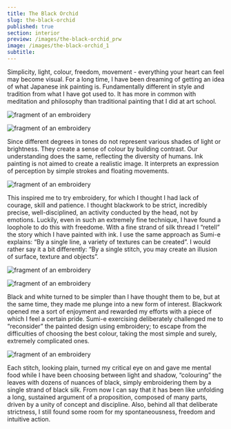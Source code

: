 ```yaml
---
title: The Black Orchid
slug: the-black-orchid
published: true
section: interior
preview: /images/the-black-orchid_prw
image: /images/the-black-orchid_1
subtitle:
---
```


Simplicity, light, colour, freedom, movement - everything your heart can feel may become visual. For a long time, I have been dreaming of getting an idea of what Japanese ink painting is. Fundamentally different in style and tradition from what I have got used to. It has more in common with meditation and philosophy than traditional painting that I did at art school.

![fragment of an embroidery](/images/the-black-orchid_2)

![fragment of an embroidery](/images/the-black-orchid_3)

Since different degrees in tones do not represent various shades of light or brightness. They create a sense of colour by building contrast. Our understanding does the same, reflecting the diversity of humans. Ink painting is not aimed to create a realistic image. It interprets an expression of perception by simple strokes and floating movements.

![fragment of an embroidery](/images/the-black-orchid_4)

This inspired me to try embroidery, for which I thought I had lack of courage, skill and patience. I thought blackwork to be strict, incredibly precise, well-disciplined, an activity conducted by the head, not by emotions. Luckily, even in such an extremely fine technique, I have found a loophole to do this with freedome. With a fine strand of silk thread I “retell” the story which I have painted with ink. I use the same approach as Sumi-e explains: “By a single line, a variety of textures can be created”. I would rather say it a bit differently: “By a single stitch, you may create an illusion of surface, texture and objects”.

![fragment of an embroidery](/images/the-black-orchid_5)

![fragment of an embroidery](/images/the-black-orchid_6)

Black and white turned to be simpler than I have thought them to be, but at the same time, they made me plunge into a new form of interest. Blackwork opened me a sort of enjoyment and rewarded my efforts with a piece of which I feel a certain pride. Sumi-e exercising deliberately challenged me to “reconsider” the painted design using embroidery; to escape from the difficulties of choosing the best colour, taking the most simple and surely, extremely complicated ones.

![fragment of an embroidery](/images/the-black-orchid_7)

Each stitch, looking plain, turned my critical eye on and gave me mental food while I have been choosing between light and shadow, “colouring” the leaves with dozens of nuances of black, simply embroidering them by a single strand of black silk. From now I can say that it has been like unfolding a long, sustained argument of a proposition, composed of many parts, driven by a unity of concept and discipline. Also, behind all that deliberate strictness, I still found some room for my spontaneousness, freedom and intuitive action.
